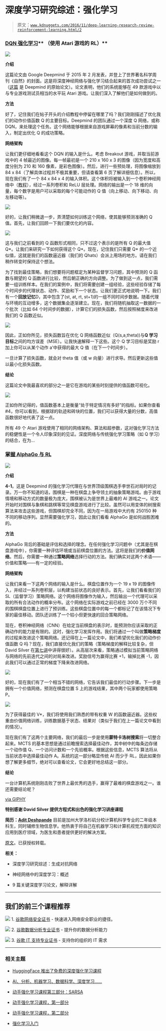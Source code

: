 # 深度学习研究综述：强化学习

> 原文：[`www.kdnuggets.com/2016/11/deep-learning-research-review-reinforcement-learning.html/2`](https://www.kdnuggets.com/2016/11/deep-learning-research-review-reinforcement-learning.html/2)

### [DQN 强化学习](http://www.nature.com/nature/journal/v518/n7540/pdf/nature14236.pdf)** （使用 Atari 游戏的 RL）**

![](img/43d0762f632865f822943babc68ce0c8.png)

**介绍**

这篇论文由 Google Deepmind 于 2015 年 2 月发表，并登上了世界著名科学周刊《自然》的封面。这是将深度神经网络与强化学习结合起来的首次成功尝试之一（[这篇](https://www.cs.toronto.edu/~vmnih/docs/dqn.pdf) 是 Deepmind 的原始论文）。论文表明，他们的系统能够在 49 款游戏中以与专业游戏测试员相当的水平玩 Atari 游戏。让我们深入了解他们是如何做到的。

**方法**

好了，记住我们在帖子开头的介绍教程中停留在哪里了吗？我们刚刚描述了优化我们的动作价值函数 Q 的主要目标。Deepmind 的团队通过一个深度 Q 网络，或称 DQN，来处理这个任务。这个网络能够根据来自游戏屏幕的像素和当前分数的输入，制定出优化 Q 的成功策略。

**网络架构**

让我们更仔细地看看这个 DQN 的输入是什么。考虑 Breakout 游戏，并取当前游戏中的 4 帧最近的图像。每一帧最初是一个 210 x 160 x 3 的图像（因为宽度和高度分别为 210 和 160 像素，是彩色图像）。然后，进行一些预处理，将图像缩放到 84 x 84（了解具体过程并不极其重要，但请查看第 6 页了解详细信息）。所以，现在我们有了一个 84 x 84 x 4 的输入体积。这个体积将被输入到一个卷积神经网络中（[教程](https://adeshpande3.github.io/adeshpande3.github.io/A-Beginner's-Guide-To-Understanding-Convolutional-Neural-Networks/)），经过一系列卷积和 ReLU 层处理。网络的输出是一个 18 维的向量，每个数字是用户可以采取的每个可能动作的 Q 值（向上移动、向下移动、向左移动等）。

![](img/2de0ce70346dc78245e2793eaebba9dd.png)

好的，让我们稍微退一步，弄清楚如何训练这个网络，使其能够预测准确的 Q 值。首先，让我们回顾一下我们要优化的内容。

![](img/60957a586ed7a59690253b4bf8219fe7.png)

这与我们之前看到的 Q 函数形式相同，只不过这个表示的是所有 Q 的最大值 Q*。让我们来研究一下如何获得这个 Q*。现在，记住我们只需要 Q* 的一个近似值，这就是我们的函数逼近器（我们的 Qhats）会派上用场的地方。请在我们稍作转变时保持这个想法。

为了找到最佳策略，我们想要将问题框定为某种监督学习问题，其中预测的 Q 函数与期望的 Q 函数进行比较，然后朝正确的方向调整。为了做到这一点，我们需要一组训练样本。在我们的案例中，我们将需要创建一组经验，这些经验存储了每个时间步的代理状态、动作、奖励和下一个状态。让我们更正式地说明一下。我们有一个**回放记忆**D，其中包含了(st, at, rt, st+1)的一组不同时间步数据。随着代理与环境的互动增多，这个数据集会逐渐建立。现在，我们将随机抽取这一数据的一个批次（比如 64 个时间步的数据），计算它们的损失函数，然后按照梯度来改进我们的 Q 函数近似。

![](img/42084c56cdcdd68cdcb38d031f39ca7f.png)

因此，正如你所见，损失函数旨在优化 Q 网络函数近似（Q(s,a,theta))与**Q 学习目标**之间的均方误差（MSE）。让我快速解释一下这些。这个 Q 学习目标是奖励 r 加上你可以从某个动作 a’中获得的最大 Q 值（在下一个时间步）。

一旦计算了损失函数，就会对 theta 值（或 w 向量）进行求导。然后更新这些值以最小化损失函数。

**结论**

这篇论文中我最喜欢的部分之一是它在游戏的某些时刻提供的值函数可视化。

![](img/db5d9b941dfe804bd1671e0a33aeec49.png)

正如你所记得的，值函数基本上是衡量“处于特定情况有多好”的指标。如果你查看#4，你可以看到，根据球的轨迹和砖块的位置，我们可以获得大量的分数，高值函数很好地代表了这一点。

所有 49 个 Atari 游戏使用了相同的网络架构、算法和超参数，这对强化学习方法的稳健性是一个令人印象深刻的见证。深度网络与传统强化学习策略（如 Q 学习）的结合，在为...

### [掌握 AlphaGo 与 RL](http://www.nature.com/nature/journal/v529/n7587/pdf/nature16961.pdf)

![](img/6a21d464905371282791c48249f984ed.png)

**介绍**

**4-1**。这是 Deepmind 的强化学习代理在与世界顶级围棋选手李世石对局时的记录。万一你不知道的话，围棋是一种在棋盘上争夺领土的抽象策略游戏。由于游戏情境和移动方式的数量极为庞大，围棋被认为是世界上最难的 AI 游戏之一。论文开始时对围棋与象棋和跳棋等常见棋盘游戏进行了比较。虽然可以用变体的树搜索算法来攻击这些游戏，但围棋却完全不同，因为在一局游戏中大约有 250150 种不同的移动序列。显然需要强化学习，因此让我们看看 AlphaGo 是如何战胜困难的。

**方法**

AlphaGo 背后的基础是评估和选择的理念。在任何强化学习问题中（尤其是在棋盘游戏中），你需要一种评估环境或当前棋盘位置的方法。这将是我们的**价值网络**。然后，你需要一种通过**策略网络**选择行动的方法。我们确实对这两个术语——价值和策略——有一定的经验。

**网络架构**

让我们来看一下这两个网络的输入是什么。棋盘位置作为一个 19 x 19 的图像传入，并经过一系列卷积层，以构建当前状态的良好表示。首先，让我们看看我们的 SL（监督学习）策略网络。这个网络将图像作为输入，然后输出一个代理可以采取的所有合法动作的概率分布。这个网络在实际游戏之前已经在 3000 万个不同的围棋棋盘位置上进行了预训练。这些棋盘位置中的每一个都标记了在该情况下专家的最佳移动。团队还训练了一个较小但更快速的回合策略网络。

现在，卷积神经网络（CNN）在给定当前棋盘的表示时，能预测你应该采取的正确动作的能力是有限的。这时，强化学习发挥作用。我们将通过一个叫做**策略梯度**的过程来改进这个策略网络。还记得在上一篇论文中，我们希望优化我们的动作价值函数 Q 吗？现在，我们直接优化我们的策略（策略梯度的解释比较复杂，但 David Silver 在[第七讲](https://www.youtube.com/watch?v=KHZVXao4qXs)中讲得很好）。从高层次来看，策略通过模拟当前策略网络与网络的先前迭代之间的对局来改进。奖励信号为赢得比赛 +1，输掉比赛 -1，因此我们可以通过正常的梯度下降来改进网络。

![](img/a3679d9f59bc52dd92867ee3b9ed9802.png)

好的，现在我们有了一个相当不错的网络，它告诉我们最佳的行动步骤。下一步是拥有一个价值网络，预测在棋盘位置 S 上的游戏结果，其中两个玩家都使用策略 P。

![](img/70d0b6b99dd07a7490e63b634ae7bb58.png)

为了获得最佳的 V*，我们将使用我们熟悉的带有权重 W 的函数逼近器。这些权重由价值网络训练，训练数据基于状态、结果对（类似于我们在上一篇论文中看到的情况）。

现在我们有了这两个主要网络，我们的最后一步是使用**蒙特卡洛树搜索**将一切整合起来。MCTS 的基本思想是通过前瞻搜索选择最佳动作，其中树中的每条边存储一个动作值 Q、一个访问计数和一个先验概率。根据这些信息，MCTS 算法将从当前状态中选择最佳动作 A。系统的这一部分略显传统 AI 而少于 RL，因此如果你想了解更多细节，绝对可以查看论文，它会更好地总结这一部分。

**结论**

一台计算机系统刚刚击败了世界上最优秀的选手，赢得了最难的棋盘游戏之一。谁还需要结论呢？

[via GIPHY](http://giphy.com/gifs/obama-mic-drop-out-3o7qDSOvfaCO9b3MlO)

**特别感谢 David Silver 提供方程式和出色的强化学习讲座课程**

**简历：[Adit Deshpande](https://twitter.com/aditdeshpande3)** 目前是加州大学洛杉矶分校计算机科学专业的二年级本科生，同时辅修生物信息学。他热衷于将自己在机器学习和计算机视觉方面的知识应用到医疗领域，为医生和患者提供更好的解决方案。

[原文](https://adeshpande3.github.io/adeshpande3.github.io/Deep-Learning-Research-Review-Week-2-Reinforcement-Learning)。已获授权转载。

**相关：**

+   深度学习研究综述：生成对抗网络

+   神经网络中的深度学习：概述

+   9 篇关键深度学习论文，解释详解

* * *

## 我们的前三个课程推荐

![](img/0244c01ba9267c002ef39d4907e0b8fb.png) 1\. [谷歌网络安全证书](https://www.kdnuggets.com/google-cybersecurity) - 快速进入网络安全职业的捷径。

![](img/e225c49c3c91745821c8c0368bf04711.png) 2\. [谷歌数据分析专业证书](https://www.kdnuggets.com/google-data-analytics) - 提升你的数据分析能力

![](img/0244c01ba9267c002ef39d4907e0b8fb.png) 3\. [谷歌 IT 支持专业证书](https://www.kdnuggets.com/google-itsupport) - 支持你的组织的 IT 需求

* * *

### 相关主题

+   [HuggingFace 推出了免费的深度强化学习课程](https://www.kdnuggets.com/2022/05/huggingface-launched-free-deep-reinforcement-learning-course.html)

+   [AI、分析、机器学习、数据科学、深度学习……](https://www.kdnuggets.com/2021/12/developments-predictions-ai-machine-learning-data-science-research.html)

+   [动手强化学习课程第三部分：SARSA](https://www.kdnuggets.com/2022/01/handson-reinforcement-learning-course-part-3-sarsa.html)

+   [动手强化学习课程，第一部分](https://www.kdnuggets.com/2021/12/hands-on-reinforcement-learning-course-part-1.html)

+   [动手强化学习课程，第二部分](https://www.kdnuggets.com/2021/12/hands-on-reinforcement-learning-part-2.html)

+   [强化学习入门](https://www.kdnuggets.com/2022/05/reinforcement-learning-newbies.html)
